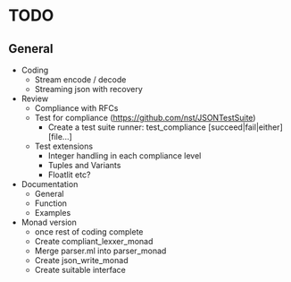 # TODO
## General
* Coding
  * Stream encode / decode
  * Streaming json with recovery
* Review
  * Compliance with RFCs
  * Test for compliance (https://github.com/nst/JSONTestSuite)
    * Create a test suite runner: test_compliance [succeed|fail|either] [file...]
  * Test extensions
    * Integer handling in each compliance level
    * Tuples and Variants
    * Floatlit etc?
* Documentation
  * General
  * Function
  * Examples
* Monad version
  * once rest of coding complete
  * Create compliant_lexxer_monad
  * Merge parser.ml into parser_monad
  * Create json_write_monad
  * Create suitable interface
